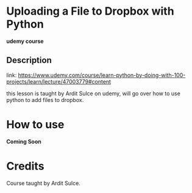 # Uploading a File to Dropbox with Python

**udemy course**

## Description

link: https://www.udemy.com/course/learn-python-by-doing-with-100-projects/learn/lecture/47003779#content

this lesson is taught by Ardit Sulce on udemy, will go over how to use python
to add files to dropbox.

# How to use 
**Coming Soon**
# Credits
Course taught by Ardit Sulce.

